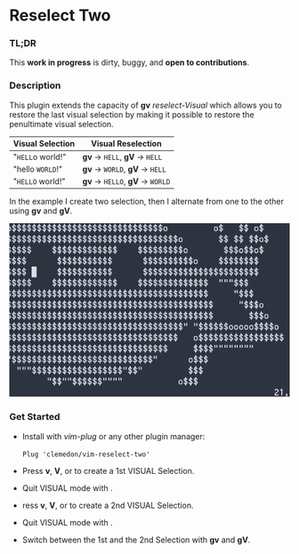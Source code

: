 # Reselect Two

### TL;DR

This **work in progress** is dirty, buggy, and **open to contributions**.

### Description

This plugin extends the capacity of **gv** *reselect-Visual* which allows you to
restore the last visual selection by making it possible to restore the
penultimate visual selection.


|  Visual Selection |  Visual Reselection                    |
| ----------------- | -------------------------------------- |
|  "`HELL`o world!" |  **gv** -> `HELL`,   **gV** -> `HELL`  |
|  "hello `WORLD`!" |  **gv** -> `WORLD`,  **gV** -> `HELL`  |
|  "`HELLO` world!" |  **gv** -> `HELLO`,  **gV** -> `WORLD` |

In the example I create two selection, then I alternate from one to the other
using **gv** and **gV**.

![Vim Reselect Two](./doc-assets/vim-reselect-two.gif)

### Get Started

* Install with *vim-plug* or any other plugin manager:

  `Plug 'clemedon/vim-reselect-two'`

* Press **v**, **V**, **<C-V>** or **<C-Q>** to create a 1st VISUAL Selection.
* Quit VISUAL mode with **<Esc>**.
* ress **v**, **V**, **<C-V>** or **<C-Q>** to create a 2nd VISUAL Selection.
* Quit VISUAL mode with **<Esc>**.
* Switch between the 1st and the 2nd Selection with **gv** and **gV**.
